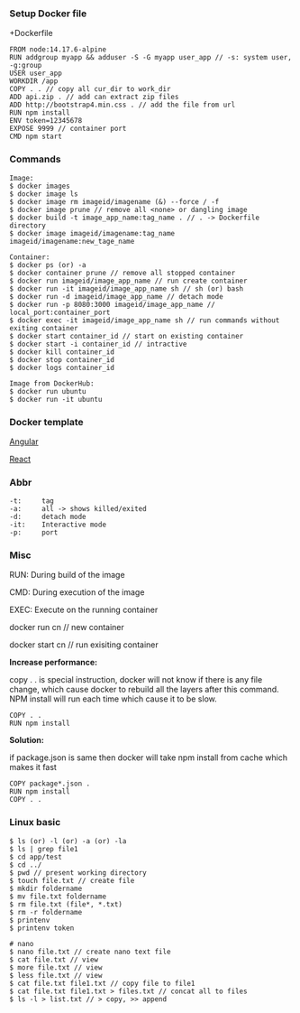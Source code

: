 ### Setup Docker file

+Dockerfile
```
FROM node:14.17.6-alpine
RUN addgroup myapp && adduser -S -G myapp user_app // -s: system user, -g:group
USER user_app
WORKDIR /app
COPY . . // copy all cur_dir to work_dir
ADD api.zip . // add can extract zip files
ADD http://bootstrap4.min.css . // add the file from url
RUN npm install
ENV token=12345678
EXPOSE 9999 // container port
CMD npm start
```
### Commands

```
Image:
$ docker images
$ docker image ls
$ docker image rm imageid/imagename (&) --force / -f
$ docker image prune // remove all <none> or dangling image
$ docker build -t image_app_name:tag_name . // . -> Dockerfile directory
$ docker image imageid/imagename:tag_name imageid/imagename:new_tage_name

Container:
$ docker ps (or) -a
$ docker container prune // remove all stopped container
$ docker run imageid/image_app_name // run create container
$ docker run -it imageid/image_app_name sh // sh (or) bash
$ docker run -d imageid/image_app_name // detach mode
$ docker run -p 8080:3000 imageid/image_app_name // local_port:container_port
$ docker exec -it imageid/image_app_name sh // run commands without exiting container
$ docker start container_id // start on existing container
$ docker start -i container_id // intractive
$ docker kill container_id
$ docker stop container_id
$ docker logs container_id

Image from DockerHub:
$ docker run ubuntu
$ docker run -it ubuntu
```
### Docker template
[Angular](docker_app_template.md) 

[React](docker_app_template.md) 

### Abbr

```
-t:     tag
-a:     all -> shows killed/exited
-d:     detach mode
-it:    Interactive mode
-p:     port
```


### Misc

RUN: During build of the image

CMD: During execution of the image

EXEC: Execute on the running container

docker run cn     // new container

docker start cn   // run exisiting container

<b>Increase performance:</b>

copy . . is special instruction, docker will not know if there is any file change, which cause docker to rebuild all the layers after this command. NPM install will run each time which cause it to be slow.

```
COPY . .
RUN npm install
```

<b>Solution:</b>

if package.json is same then docker will take npm install from cache which makes it fast

```
COPY package*.json . 
RUN npm install
COPY . .
```

### Linux basic

```
$ ls (or) -l (or) -a (or) -la
$ ls | grep file1
$ cd app/test
$ cd ../
$ pwd // present working directory
$ touch file.txt // create file
$ mkdir foldername
$ mv file.txt foldername
$ rm file.txt (file*, *.txt)
$ rm -r foldername
$ printenv
$ printenv token

# nano
$ nano file.txt // create nano text file
$ cat file.txt // view
$ more file.txt // view
$ less file.txt // view 
$ cat file.txt file1.txt // copy file to file1
$ cat file.txt file1.txt > files.txt // concat all to files
$ ls -l > list.txt // > copy, >> append

```